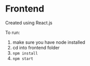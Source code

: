 # Frontend

Created using React.js

To run: 

1. make sure you have node installed
2. cd into frontend folder
3. `npm install`
4. `npm start`
